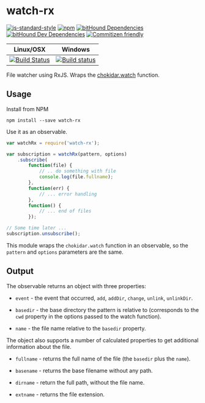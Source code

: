 # watch-rx

[![js-standard-style](https://img.shields.io/badge/code%20style-standard-brightgreen.svg)](http://standardjs.com)
[![npm](https://img.shields.io/npm/v/watch-rx.svg?maxAge=2592000)](https://www.npmjs.com/package/watch-rx)
[![bitHound Dependencies](https://www.bithound.io/github/tools-rx/watch-rx/badges/dependencies.svg)](https://www.bithound.io/github/tools-rx/watch-rx/master/dependencies/npm)
[![bitHound Dev Dependencies](https://www.bithound.io/github/tools-rx/watch-rx/badges/devDependencies.svg)](https://www.bithound.io/github/tools-rx/watch-rx/master/dependencies/npm)
[![Commitizen friendly](https://img.shields.io/badge/commitizen-friendly-brightgreen.svg)](http://commitizen.github.io/cz-cli/)

| Linux/OSX | Windows |
| --- | --- |
| [![Build Status](https://travis-ci.org/tools-rx/watch-rx.svg?branch=master)](https://travis-ci.org/tools-rx/watch-rx) | [![Build status](https://ci.appveyor.com/api/projects/status/k1y4ynli9xkdt5c0?svg=true)](https://ci.appveyor.com/project/dfbaskin/watch-rx) |

File watcher using RxJS.  Wraps the [chokidar.watch](https://github.com/paulmillr/chokidar) function.

## Usage

Install from NPM

```
npm install --save watch-rx
```

Use it as an observable.

```javascript
var watchRx = require('watch-rx');

var subscription = watchRx(pattern, options)
    .subscribe(
        function(file) {
            // .. do something with file
            console.log(file.fullname);
        },
        function(err) {
            // ... error handling
        },
        function() {
            // ... end of files
        });

// Some time later ...
subscription.unsubscribe();
```

This module wraps the `chokidar.watch` function in an observable, so the `pattern` and `options` parameters
are the same.

## Output

The observable returns an object with three properties:

- `event` - the event that occurred, `add`, `addDir`, `change`, `unlink`, `unlinkDir`.

- `basedir` - the base directory the pattern is relative to (corresponds to the `cwd` property
in the options passed to the watch function).

- `name` - the file name relative to the `basedir` property.

The object also supports a number of calculated properties to get additional information about the file.

- `fullname` - returns the full name of the file (the `basedir` plus the `name`).

- `basename` - returns the base filename without any path.

- `dirname` - return the full path, without the file name.

- `extname` - returns the file extension.
